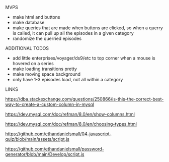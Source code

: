MVPS

- make html and buttons
- make database
- make queries that are made when buttons are clicked, so when a querry is called, it can pull up all the episodes in a given category
- randomize the querried episodes

ADDITIONAL TODOS
- add little enterprises/voyager/ds9/etc to top corner when a mouse is hovered on a series
- make loading transitions pretty
- make moving space background
- only have 1-3 episodes load, not all within a category

LINKS

https://dba.stackexchange.com/questions/250866/is-this-the-correct-best-way-to-create-a-custom-column-in-mysql

https://dev.mysql.com/doc/refman/8.0/en/show-columns.html

https://dev.mysql.com/doc/refman/8.0/en/choosing-types.html

https://github.com/ethandanielsmall/04-javascript-quiz/blob/main/assets/script.js

https://github.com/ethandanielsmall/password-generator/blob/main/Develop/script.js